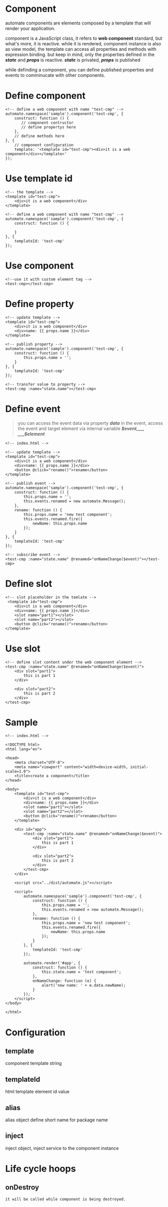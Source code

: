 # Component

automate components are elements composed by a template that will render your application.

component is a JavaScript class, it refers to __web component__ standard, but what's more, it is reactive. while it is rendered, component instance is also as view model, the template can access all properties and methods with expression binding. but keep in mind, only the properties defined in the ___state___ and ___props___ is reactive. ___state___ is privated, ___props___ is published

while definding a component, you can define published properties and events to comminucate with other components.

# Define component

```
<!-- define a web component with name "test-cmp" -->
automate.namespace('sample').component('test-cmp', {
    construct: function () {
       // component contructor
       // define propertys here
    },
    // define methods here
}, {
    // component configuration
    template: '<template id="test-cmp"><div>it is a web component</div></template>'
});
```

# Use template id

```
<!-- the template -->
<template id="test-cmp">
    <div>it is a web component</div>
</template>

<!-- define a web component with name "test-cmp" -->
automate.namespace('sample').component('test-cmp', {
    construct: function () {
       
    }
}, {
    templateId: 'test-cmp'
});
```

# Use component

```
<!--use it with custom element tag -->
<test-cmp></test-cmp>
```

# Define property

```
<!-- update template -->
<template id="test-cmp">
    <div>it is a web component</div>
    <div>name: {{ props.name }}</div>
</template>

<!-- publish property -->
automate.namespace('sample').component('test-cmp', {
    construct: function () {
        this.props.name = '';
    }
}, {
    templateId: 'test-cmp'
});

<!-- transfer value to property -->
<test-cmp :name="state.name"></test-cmp>
```

# Define event

> you can access the event data via property ___data___ in the event, access the event and target element via internal variable ___$event___, ___$element___

```
<!-- index.html -->

<!-- update template -->
<template id="test-cmp">
    <div>it is a web component</div>
    <div>name: {{ props.name }}</div>
    <button @click="rename()">rename</button>
</template>

<!-- publish event -->
automate.namespace('sample').component('test-cmp', {
    construct: function () {
        this.props.name = '';
        this.events.renamed = new automate.Message();
    },
    rename: function () {
        this.props.name = 'new test component';
        this.events.renamed.fire({
            newName: this.props.name
        });
    }
}, {
    templateId: 'test-cmp'
});

<!-- subscribe event -->
<test-cmp :name="state.name" @renamed="onNameChange($event)"></test-cmp>
```

# Define slot

```
<!-- slot placeholder in the temlate -->
 <template id="test-cmp">
    <div>it is a web component</div>
    <div>name: {{ props.name }}</div>
    <slot name="part1"></slot>
    <slot name="part2"></slot>
    <button @click="rename()">rename</button>
</template>
```

# Use slot

```
<!-- define slot content under the web component element -->
<test-cmp :name="state.name" @renamed="onNameChange($event)">
    <div slot="part1">
        this is part 1
    </div>

    <div slot="part2">
        this is part 2
    </div>
</test-cmp>
```

# Sample

```
<!-- index.html -->

<!DOCTYPE html>
<html lang="en">

<head>
    <meta charset="UTF-8">
    <meta name="viewport" content="width=device-width, initial-scale=1.0">
    <title>create a component</title>
</head>

<body>
    <template id="test-cmp">
        <div>it is a web component</div>
        <div>name: {{ props.name }}</div>
        <slot name="part1"></slot>
        <slot name="part2"></slot>
        <button @click="rename()">rename</button>
    </template>

    <div id="app">
        <test-cmp :name="state.name" @renamed="onNameChange($event)">
            <div slot="part1">
                this is part 1
            </div>
     
            <div slot="part2">
                this is part 2
            </div>
        </test-cmp>
    </div>

    <script src="../dist/automate.js"></script>

    <script>
        automate.namespace('sample').component('test-cmp', {
            construct: function () {
                this.props.name = '';
                this.events.renamed = new automate.Message();
            },
            rename: function () {
                this.props.name = 'new test component';
                this.events.renamed.fire({
                    newName: this.props.name
                });
            }
        }, {
            templateId: 'test-cmp'
        });

        automate.render('#app', {
            construct: function () {
                this.state.name = 'test component';
            },
            onNameChange: function (e) {
                alert('new name: ' + e.data.newName);
            }
        });
    </script>
</body>

</html>
```

# Configuration

## template

component template string

## templateId

html template element id value

## alias

alias object define short name for package name

## inject

inject object, inject service to the component instance

# Life cycle hoops

## onDestroy

    it will be called while component is being destroyed.



